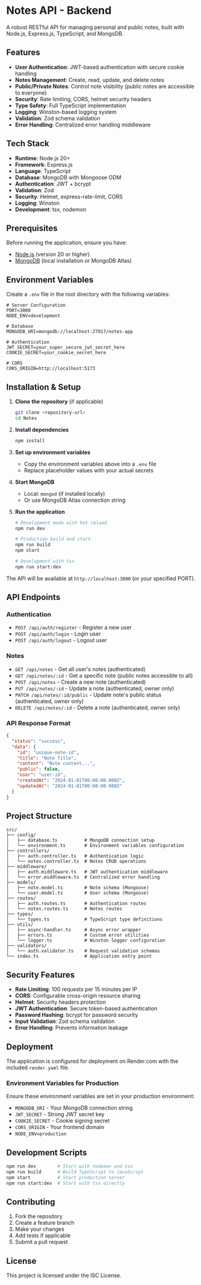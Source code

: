 # Notes API - Backend

A robust RESTful API for managing personal and public notes, built with Node.js, Express.js, TypeScript, and MongoDB.

## Features

- **User Authentication**: JWT-based authentication with secure cookie handling
- **Notes Management**: Create, read, update, and delete notes
- **Public/Private Notes**: Control note visibility (public notes are accessible to everyone)
- **Security**: Rate limiting, CORS, helmet security headers
- **Type Safety**: Full TypeScript implementation
- **Logging**: Winston-based logging system
- **Validation**: Zod schema validation
- **Error Handling**: Centralized error handling middleware

## Tech Stack

- **Runtime**: Node.js 20+
- **Framework**: Express.js
- **Language**: TypeScript
- **Database**: MongoDB with Mongoose ODM
- **Authentication**: JWT + bcrypt
- **Validation**: Zod
- **Security**: Helmet, express-rate-limit, CORS
- **Logging**: Winston
- **Development**: tsx, nodemon

## Prerequisites

Before running the application, ensure you have:

- [Node.js](https://nodejs.org/) (version 20 or higher)
- [MongoDB](https://www.mongodb.com/) (local installation or MongoDB Atlas)

## Environment Variables

Create a `.env` file in the root directory with the following variables:

```env
# Server Configuration
PORT=3000
NODE_ENV=development

# Database
MONGODB_URI=mongodb://localhost:27017/notes-app

# Authentication
JWT_SECRET=your_super_secure_jwt_secret_here
COOKIE_SECRET=your_cookie_secret_here

# CORS
CORS_ORIGIN=http://localhost:5173
```

## Installation & Setup

1. **Clone the repository** (if applicable)
   ```bash
   git clone <repository-url>
   cd Notes
   ```

2. **Install dependencies**
   ```bash
   npm install
   ```

3. **Set up environment variables**
   - Copy the environment variables above into a `.env` file
   - Replace placeholder values with your actual secrets

4. **Start MongoDB**
   - Local: `mongod` (if installed locally)
   - Or use MongoDB Atlas connection string

5. **Run the application**
   ```bash
   # Development mode with hot reload
   npm run dev
   
   # Production build and start
   npm run build
   npm start
   
   # Development with tsx
   npm run start:dev
   ```

The API will be available at `http://localhost:3000` (or your specified PORT).

## API Endpoints

### Authentication
- `POST /api/auth/register` - Register a new user
- `POST /api/auth/login` - Login user
- `POST /api/auth/logout` - Logout user

### Notes
- `GET /api/notes` - Get all user's notes (authenticated)
- `GET /api/notes/:id` - Get a specific note (public notes accessible to all)
- `POST /api/notes` - Create a new note (authenticated)
- `PUT /api/notes/:id` - Update a note (authenticated, owner only)
- `PATCH /api/notes/:id/public` - Update note's public status (authenticated, owner only)
- `DELETE /api/notes/:id` - Delete a note (authenticated, owner only)

### API Response Format
```json
{
  "status": "success",
  "data": {
    "id": "unique-note-id",
    "title": "Note Title",
    "content": "Note content...",
    "public": false,
    "user": "user-id",
    "createdAt": "2024-01-01T00:00:00.000Z",
    "updatedAt": "2024-01-01T00:00:00.000Z"
  }
}
```

## Project Structure

```
src/
├── config/
│   ├── database.ts          # MongoDB connection setup
│   └── environment.ts       # Environment variables configuration
├── controllers/
│   ├── auth.controller.ts   # Authentication logic
│   └── notes.controller.ts  # Notes CRUD operations
├── middleware/
│   ├── auth.middleware.ts   # JWT authentication middleware
│   └── error.middleware.ts  # Centralized error handling
├── models/
│   ├── note.model.ts        # Note schema (Mongoose)
│   └── user.model.ts        # User schema (Mongoose)
├── routes/
│   ├── auth.routes.ts       # Authentication routes
│   └── notes.routes.ts      # Notes routes
├── types/
│   └── types.ts             # TypeScript type definitions
├── utils/
│   ├── async-handler.ts     # Async error wrapper
│   ├── errors.ts            # Custom error utilities
│   └── logger.ts            # Winston logger configuration
├── validators/
│   └── auth.validator.ts    # Request validation schemas
└── index.ts                 # Application entry point
```

## Security Features

- **Rate Limiting**: 100 requests per 15 minutes per IP
- **CORS**: Configurable cross-origin resource sharing
- **Helmet**: Security headers protection
- **JWT Authentication**: Secure token-based authentication
- **Password Hashing**: bcrypt for password security
- **Input Validation**: Zod schema validation
- **Error Handling**: Prevents information leakage

## Deployment

The application is configured for deployment on Render.com with the included `render.yaml` file.

### Environment Variables for Production
Ensure these environment variables are set in your production environment:
- `MONGODB_URI` - Your MongoDB connection string
- `JWT_SECRET` - Strong JWT secret key
- `COOKIE_SECRET` - Cookie signing secret
- `CORS_ORIGIN` - Your frontend domain
- `NODE_ENV=production`

## Development Scripts

```bash
npm run dev        # Start with nodemon and tsx
npm run build      # Build TypeScript to JavaScript
npm start          # Start production server
npm run start:dev  # Start with tsx directly
```

## Contributing

1. Fork the repository
2. Create a feature branch
3. Make your changes
4. Add tests if applicable
5. Submit a pull request

## License

This project is licensed under the ISC License.
